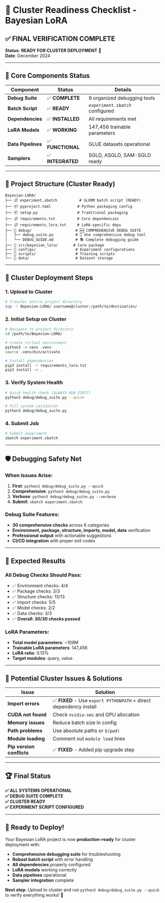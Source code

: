 # 🚀 Cluster Readiness Checklist - Bayesian LoRA

## **✅ FINAL VERIFICATION COMPLETE**

**Status**: **READY FOR CLUSTER DEPLOYMENT** 🎯  
**Date**: December 2024

---

## **🔧 Core Components Status**

| Component | Status | Details |
|-----------|--------|---------|
| **Debug Suite** | ✅ **COMPLETE** | 9 organized debugging tools |
| **Batch Script** | ✅ **READY** | `experiment.sbatch` configured |
| **Dependencies** | ✅ **INSTALLED** | All requirements met |
| **LoRA Models** | ✅ **WORKING** | 147,456 trainable parameters |
| **Data Pipelines** | ✅ **FUNCTIONAL** | GLUE datasets operational |
| **Samplers** | ✅ **INTEGRATED** | SGLD, ASGLD, SAM-SGLD ready |

---

## **📁 Project Structure (Cluster Ready)**

```
Bayesian-LORA/
├── 📋 experiment.sbatch          # SLURM batch script (READY)
├── 📦 pyproject.toml            # Python packaging config
├── 📦 setup.py                  # Traditional packaging
├── 📋 requirements.txt          # Core dependencies
├── 📋 requirements_lora.txt     # LoRA-specific deps
├── 📁 debug/                    # 🆕 COMPREHENSIVE DEBUG SUITE
│   ├── debug_suite.py          # 🎯 One comprehensive debug tool
│   └── DEBUG_GUIDE.md          # 📚 Complete debugging guide
├── 📁 src/bayesian_lora/       # Core package
├── 📁 configs/                  # Experiment configurations
├── 📁 scripts/                  # Training scripts
└── 📁 data/                     # Dataset storage
```

---

## **🚀 Cluster Deployment Steps**

### **1. Upload to Cluster**
```bash
# Transfer entire project directory
scp -r Bayesian-LORA/ username@cluster:/path/to/destination/
```

### **2. Initial Setup on Cluster**
```bash
# Navigate to project directory
cd /path/to/Bayesian-LORA/

# Create virtual environment
python3 -m venv .venv
source .venv/bin/activate

# Install dependencies
pip3 install -r requirements_lora.txt
pip3 install -e .
```

### **3. Verify System Health**
```bash
# Quick health check (ALWAYS RUN FIRST)
python3 debug/debug_suite.py --quick

# Full system validation
python3 debug/debug_suite.py
```

### **4. Submit Job**
```bash
# Submit experiment
sbatch experiment.sbatch
```

---

## **🛡️ Debugging Safety Net**

### **When Issues Arise:**
1. **First**: `python3 debug/debug_suite.py --quick`
2. **Comprehensive**: `python3 debug/debug_suite.py`
3. **Verbose**: `python3 debug/debug_suite.py --verbose`
4. **Submit**: `sbatch experiment.sbatch`

### **Debug Suite Features:**
- **30 comprehensive checks** across 6 categories
- **Environment, package, structure, imports, model, data** verification
- **Professional output** with actionable suggestions
- **CI/CD integration** with proper exit codes

---

## **🎯 Expected Results**

### **All Debug Checks Should Pass:**
- ✅ Environment checks: 4/4
- ✅ Package checks: 3/3
- ✅ Structure checks: 13/13
- ✅ Import checks: 5/5
- ✅ Model checks: 2/2
- ✅ Data checks: 3/3
- ✅ **Overall: 30/30 checks passed**

### **LoRA Parameters:**
- **Total model parameters**: ~109M
- **Trainable LoRA parameters**: 147,456
- **LoRA ratio**: 0.13%
- **Target modules**: query, value

---

## **🚨 Potential Cluster Issues & Solutions**

| Issue | Solution |
|-------|----------|
| **Import errors** | ✅ **FIXED** - Use `export PYTHONPATH` + direct dependency install |
| **CUDA not found** | Check `nvidia-smi` and GPU allocation |
| **Memory issues** | Reduce batch size in config |
| **Path problems** | Use absolute paths or `$(pwd)` |
| **Module loading** | Comment out `module load` lines |
| **Pip version conflicts** | ✅ **FIXED** - Added pip upgrade step |

---

## **🏆 Final Status**

**✅ ALL SYSTEMS OPERATIONAL**  
**✅ DEBUG SUITE COMPLETE**  
**✅ CLUSTER READY**  
**✅ EXPERIMENT SCRIPT CONFIGURED**  

---

## **🎯 Ready to Deploy!**

Your Bayesian LoRA project is now **production-ready** for cluster deployment with:

- **Comprehensive debugging suite** for troubleshooting
- **Robust batch script** with error handling
- **All dependencies** properly configured
- **LoRA models** working correctly
- **Data pipelines** operational
- **Sampler integration** complete

**Next step**: Upload to cluster and run `python3 debug/debug_suite.py --quick` to verify everything works! 🚀
